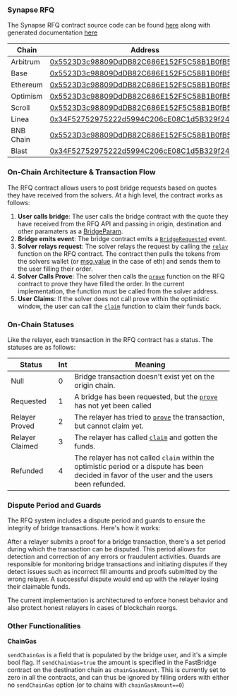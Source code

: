 ### Synapse RFQ

The Synapse RFQ contract source code can be found [here](https://github.com/synapsecns/sanguine/tree/master/packages/contracts-rfq) along with generated documentation [here](https://vercel-rfq-docs.vercel.app/contracts/FastBridge.sol/contract.FastBridge.html)

| Chain    | Address                                                                                                                          |
| -------- | -------------------------------------------------------------------------------------------------------------------------------- |
| Arbitrum | [0x5523D3c98809DdDB82C686E152F5C58B1B0fB59E](https://arbiscan.io/address/0x5523D3c98809DdDB82C686E152F5C58B1B0fB59E)             |
| Base     | [0x5523D3c98809DdDB82C686E152F5C58B1B0fB59E](https://basescan.org/address/0x5523D3c98809DdDB82C686E152F5C58B1B0fB59E)            |
| Ethereum | [0x5523D3c98809DdDB82C686E152F5C58B1B0fB59E](https://etherscan.io/address/0x5523D3c98809DdDB82C686E152F5C58B1B0fB59E)            |
| Optimism | [0x5523D3c98809DdDB82C686E152F5C58B1B0fB59E](https://optimistic.etherscan.io/address/0x5523D3c98809DdDB82C686E152F5C58B1B0fB59E) |
| Scroll   | [0x5523D3c98809DdDB82C686E152F5C58B1B0fB59E](https://scrollscan.com/address/0x5523D3c98809DdDB82C686E152F5C58B1B0fB59E)          |
| Linea    | [0x34F52752975222d5994C206cE08C1d5B329f24dD](https://lineascan.build/address/0x34F52752975222d5994C206cE08C1d5B329f24dD)         |
| BNB Chain| [0x5523D3c98809DdDB82C686E152F5C58B1B0fB59E](https://bscscan.com/address/0x5523D3c98809DdDB82C686E152F5C58B1B0fB59E)             |
| Blast    | [0x34F52752975222d5994C206cE08C1d5B329f24dD](https://blastscan.io/address/0x34F52752975222d5994C206cE08C1d5B329f24dD)            |



### On-Chain Architecture & Transaction Flow

The RFQ contract allows users to post bridge requests based on quotes they have received from the solvers. At a high level, the contract works as follows:

1. **User calls bridge**: The user calls the bridge contract with the quote they have received from the RFQ API and passing in origin, destination and other paramaters as a [BridgeParam](https://vercel-rfq-docs.vercel.app/contracts/interfaces/IFastBridge.sol/interface.IFastBridge.html#bridgeparams).
2. **Bridge emits event**: The bridge contract emits a [`BridgeRequested`](https://vercel-rfq-docs.vercel.app/contracts/interfaces/IFastBridge.sol/interface.IFastBridge.html#bridgerequested) event.
3. **Solver relays request**: The solver relays the request by calling the [`relay`](https://vercel-rfq-docs.vercel.app/contracts/FastBridge.sol/contract.FastBridge.html#relay) function on the RFQ contract. The contract then pulls the tokens from the solvers wallet (or [msg.value](https://ethereum.stackexchange.com/questions/43362/what-is-msg-value) in the case of eth) and sends them to the user filling their order.
4. **Solver Calls Prove**: The solver then calls the [`prove`](https://vercel-rfq-docs.vercel.app/contracts/FastBridge.sol/contract.FastBridge.html#prove) function on the RFQ contract to prove they have filled the order. In the current implementation, the function must be called from the solver address.
5. **User Claims**: If the solver does not call prove within the optimistic window, the user can call the [`claim`](https://vercel-rfq-docs.vercel.app/contracts/FastBridge.sol/contract.FastBridge.html#claim) function to claim their funds back.

### On-Chain Statuses

Like the relayer, each transaction in the RFQ contract has a status. The statuses are as follows:

| Status          | Int | Meaning                                                                                                                                                               |
|-----------------|-----|-----------------------------------------------------------------------------------------------------------------------------------------------------------------------|
| Null            | 0   | Bridge transaction doesn't exist yet on the origin chain.                                                                                                             |
| Requested       | 1   | A bridge has been requested, but the [`prove`](https://vercel-rfq-docs.vercel.app/contracts/FastBridge.sol/contract.FastBridge.html#prove) has not yet been called    |
| Relayer Proved  | 2   | The relayer has tried to [`prove`](https://vercel-rfq-docs.vercel.app/contracts/FastBridge.sol/contract.FastBridge.html#prove) the transaction, but cannot claim yet. |
| Relayer Claimed | 3   | The relayer has called [`claim`](https://vercel-rfq-docs.vercel.app/contracts/FastBridge.sol/contract.FastBridge.html#claim) and gotten the funds.                    |
| Refunded        | 4   | The relayer has not called `claim` within the optimistic period or a dispute has been decided in favor of the user and the users been refunded.                       |


### Dispute Period and Guards

The RFQ system includes a dispute period and guards to ensure the integrity of bridge transactions. Here's how it works:

After a relayer submits a proof for a bridge transaction, there's a set period during which the transaction can be disputed. This period allows for detection and correction of any errors or fraudulent activities. Guards are responsible for monitoring bridge transactions and initiating disputes if they detect issues such as incorrect fill amounts and proofs submitted by the wrong relayer. A successful dispute would end up with the relayer losing their claimable funds.

The current implementation is architectured to enforce honest behavior and also protect honest relayers in cases of blockchain reorgs.

### Other Functionalities

**ChainGas**

`sendChainGas` is a field that is populated by the bridge user, and it's a simple bool flag. If `sendChainGas=true` the amount is specified in the FastBridge contract on the destination chain as `chainGasAmount`. This is currently set to zero in all the contracts, and can thus be ignored by filling orders with either no `sendChainGas` option (or to chains with `chainGasAmount==0`)
